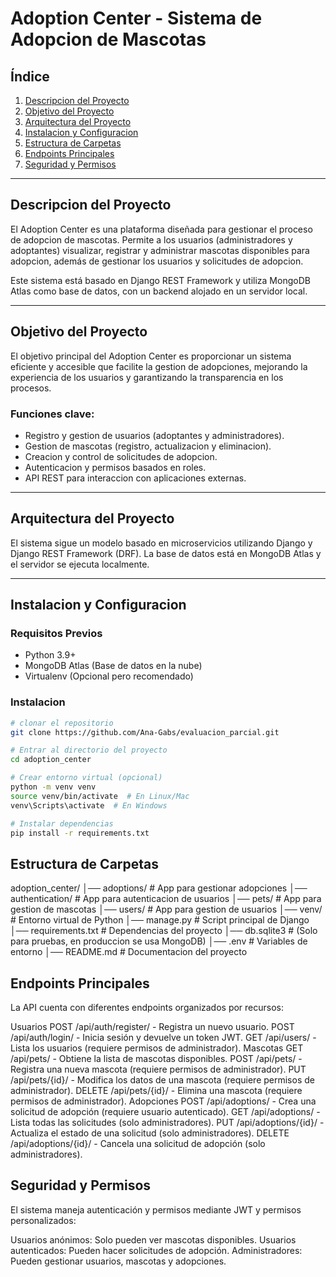 # Adoption Center - Sistema de Adopcion de Mascotas

## Índice

1. [Descripcion del Proyecto](#descripcion-del-proyecto)
2. [Objetivo del Proyecto](#objetivo-del-proyecto)
3. [Arquitectura del Proyecto](#arquitectura-del-proyecto)
4. [Instalacion y Configuracion](#instalacion-y-configuracion)
5. [Estructura de Carpetas](#estructura-de-carpetas)
6. [Endpoints Principales](#endpoints-principales)
7. [Seguridad y Permisos](#seguridad-y-permisos)

---

## Descripcion del Proyecto
El Adoption Center es una plataforma diseñada para gestionar el proceso de adopcion de mascotas. Permite a los usuarios (administradores y adoptantes) visualizar, registrar y administrar mascotas disponibles para adopcion, además de gestionar los usuarios y solicitudes de adopcion.

Este sistema está basado en Django REST Framework y utiliza MongoDB Atlas como base de datos, con un backend alojado en un servidor local.

---

## Objetivo del Proyecto

El objetivo principal del Adoption Center es proporcionar un sistema eficiente y accesible que facilite la gestion de adopciones, mejorando la experiencia de los usuarios y garantizando la transparencia en los procesos.

### Funciones clave:

- Registro y gestion de usuarios (adoptantes y administradores).
- Gestion de mascotas (registro, actualizacion y eliminacion).
- Creacion y control de solicitudes de adopcion.
- Autenticacion y permisos basados en roles.
- API REST para interaccion con aplicaciones externas.

---

## Arquitectura del Proyecto

El sistema sigue un modelo basado en microservicios utilizando Django y Django REST Framework (DRF). La base de datos está en MongoDB Atlas y el servidor se ejecuta localmente.

---

## Instalacion y Configuracion

### Requisitos Previos

- Python 3.9+
- MongoDB Atlas (Base de datos en la nube)
- Virtualenv (Opcional pero recomendado)

### Instalacion
``` bash
# clonar el repositorio
git clone https://github.com/Ana-Gabs/evaluacion_parcial.git

# Entrar al directorio del proyecto
cd adoption_center

# Crear entorno virtual (opcional)
python -m venv venv
source venv/bin/activate  # En Linux/Mac
venv\Scripts\activate  # En Windows

# Instalar dependencias
pip install -r requirements.txt
```

## Estructura de Carpetas

adoption_center/
│── adoptions/          # App para gestionar adopciones
│── authentication/     # App para autenticacion de usuarios
│── pets/               # App para gestion de mascotas
│── users/              # App para gestion de usuarios
│── venv/               # Entorno virtual de Python
│── manage.py           # Script principal de Django
│── requirements.txt    # Dependencias del proyecto
│── db.sqlite3          # (Solo para pruebas, en produccion se usa MongoDB)
│── .env                # Variables de entorno
│── README.md           # Documentacion del proyecto


## Endpoints Principales
La API cuenta con diferentes endpoints organizados por recursos:

Usuarios
POST /api/auth/register/ - Registra un nuevo usuario.
POST /api/auth/login/ - Inicia sesión y devuelve un token JWT.
GET /api/users/ - Lista los usuarios (requiere permisos de administrador).
Mascotas
GET /api/pets/ - Obtiene la lista de mascotas disponibles.
POST /api/pets/ - Registra una nueva mascota (requiere permisos de administrador).
PUT /api/pets/{id}/ - Modifica los datos de una mascota (requiere permisos de administrador).
DELETE /api/pets/{id}/ - Elimina una mascota (requiere permisos de administrador).
Adopciones
POST /api/adoptions/ - Crea una solicitud de adopción (requiere usuario autenticado).
GET /api/adoptions/ - Lista todas las solicitudes (solo administradores).
PUT /api/adoptions/{id}/ - Actualiza el estado de una solicitud (solo administradores).
DELETE /api/adoptions/{id}/ - Cancela una solicitud de adopción (solo administradores).


## Seguridad y Permisos
El sistema maneja autenticación y permisos mediante JWT y permisos personalizados:

Usuarios anónimos: Solo pueden ver mascotas disponibles.
Usuarios autenticados: Pueden hacer solicitudes de adopción.
Administradores: Pueden gestionar usuarios, mascotas y adopciones.


